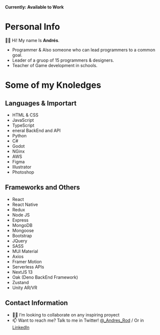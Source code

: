 **Currently: Available to Work**
# Personal Info
👋🏻 Hi! My name Is **Andrés**.

- Programmer & Also someone who can lead programmers to a common goal.
- Leader of a gruop of 15 programmers & designers.
- Teacher of Game development in schools.

# Some of my Knoledges

## Languages & Importart
- HTML & CSS                  
- JavaScript
- TypeScript
- eneral BackEnd and API
- Python
- C#
- Godot
- NGinx
- AWS
- Figma
- Illustrator
- Photoshop

## Frameworks and Others
- React
- React Native
- Redux
- Node JS
- Express
- MongoDB
- Mongoose
- Bootstrap
- JQuery
- SASS
- MUI Material
- Axios
- Framer Motion
- Serverless APIs
- NextJS 13
- Oak (Deno BackEnd Framework)
- Zustand
- Unity AR/VR


## Contact Information
- 💪🏻 I’m looking to collaborate on any inspiring proyect
- 📫 Want to reach me? Talk to me in Twitter! [@_Andres_Rod](https://twitter.com/_andres_rodr) / Or in [LinkedIn](https://www.linkedin.com/in/andres-felipe-rodr%C3%ADguez-gallego-9055131b0/)

<!---
andres-rod-g/andres-rod-g is a ✨ special ✨ repository because its `README.md` (this file) appears on your GitHub profile.
You can click the Preview link to take a look at your changes.
--->
